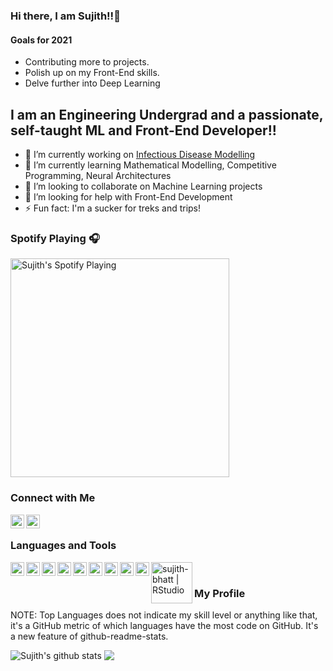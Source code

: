 ### Hi there, I am Sujith!!👋

#### Goals for 2021

- Contributing more to projects.
- Polish up on my Front-End skills.
- Delve further into Deep Learning

## I am an Engineering Undergrad and a passionate, self-taught ML and Front-End Developer!! 

- 🔭 I’m currently working on [Infectious Disease Modelling](https://github.com/sujith-bhatt/InfectiousDiseaseModelling)
- 🌱 I’m currently learning Mathematical Modelling, Competitive Programming, Neural Architectures
- 👯 I’m looking to collaborate on Machine Learning projects
- 🤔 I’m looking for help with Front-End Development
- ⚡ Fun fact: I'm a sucker for treks and trips!

### Spotify Playing 🎧
[<img src="https://now-playing-codestackr.vercel.app/api/spotify-playing" alt="Sujith's Spotify Playing" width="350" />](https://open.spotify.com/playlist/74VNp24ZuqQdnwwmsondJo)

### Connect with Me

[<img align="left" alt="sujith-bhatt | LinkedIn" width="22px" src="https://www.flaticon.com/svg/static/icons/svg/174/174857.svg" />](https://www.linkedin.com/in/sujith-bhatt/)
[<img align="left" alt="sujith-bhatt | Instagram" width="22px" src="https://www.flaticon.com/svg/static/icons/svg/2111/2111463.svg" />](https://www.instagram.com/sujith_bhatt/)

<br />

### Languages and Tools

<img align="left" alt="sujith-bhatt | C++" width="22px" src="https://seeklogo.com/images/C/c-logo-1B1817C041-seeklogo.com.png" />
<img align="left" alt="sujith-bhatt | Python" width="22px" src="https://www.flaticon.com/svg/static/icons/svg/919/919852.svg" />
<img align="left" alt="sujith-bhatt | R Language" width="22px" src="https://www.r-project.org/logo/Rlogo.svg" />
<img align="left" alt="sujith-bhatt | HTML5" width="22px" src="https://www.flaticon.com/svg/static/icons/svg/1216/1216733.svg" />
<img align="left" alt="sujith-bhatt | CSS3" width="22px" src="https://ethancordes.com/assets/tech_icons/CSS3.svg" />
<img align="left" alt="sujith-bhatt | JS" width="22px" src="https://cdn.worldvectorlogo.com/logos/javascript-1.svg" />
<img align="left" alt="sujith-bhatt | React" width="22px" src="https://www.flaticon.com/svg/static/icons/svg/919/919851.svg" />
<img align="left" alt="sujith-bhatt | VSCode" width="22px" src="https://upload.wikimedia.org/wikipedia/commons/thumb/9/9a/Visual_Studio_Code_1.35_icon.svg/768px-Visual_Studio_Code_1.35_icon.svg.png" />
<img align="left" alt="sujith-bhatt | JupyterNotebook" width="22px" src="https://seeklogo.com/images/J/jupyter-logo-A91705F539-seeklogo.com.png" />
<img align="left" alt="sujith-bhatt | RStudio" width="66px" src="https://rstudio.com/wp-content/uploads/2018/10/RStudio-Logo.svg" />

<br />

### My Profile

NOTE: Top Languages does not indicate my skill level or anything like that, it's a GitHub metric of which languages have the most code on GitHub. It's a new feature of github-readme-stats.

![Sujith's github stats](https://github-readme-stats.vercel.app/api?username=sujith-bhatt&count_private=true&include_all_commits=true&hide=stars&show_icons=true&theme=dracula)
<img align="top" src="https://github-readme-stats.vercel.app/api/top-langs/?username=sujith-bhatt&theme=dracula&layout=compact" />
